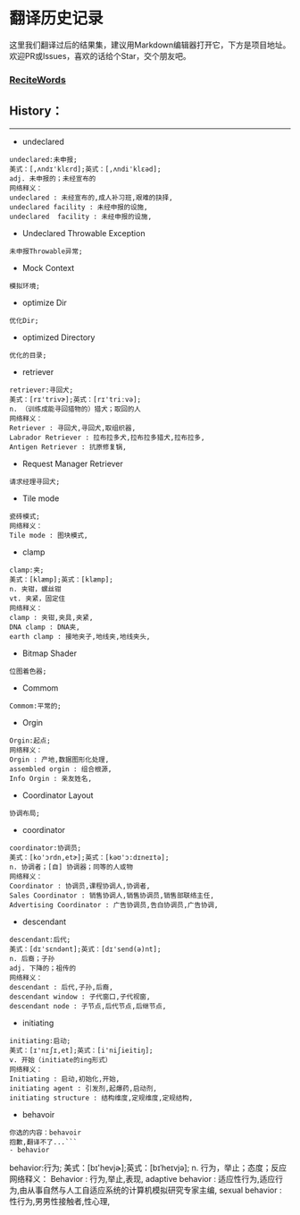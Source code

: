 # 翻译历史记录 
这里我们翻译过后的结果集，建议用Markdown编辑器打开它，下方是项目地址。欢迎PR或Issues，喜欢的话给个Star，交个朋友吧。
### [ReciteWords](https://github.com/BolexLiu/ReciteWords)

## History：

---

- undeclared
```
undeclared:未申报;
美式：[,ʌndɪ'klɛrd];英式：[,ʌndi'klɛəd];
adj. 未申报的；未经宣布的
网络释义：
undeclared : 未经宣布的,成人补习班,艰难的抉择,
undeclared facility : 未经申报的设施,
undeclared  facility : 未经申报的设施,
```
- Undeclared Throwable Exception
```
未申报Throwable异常;
```
- Mock Context
```
模拟环境;
```
- optimize Dir
```
优化Dir;
```
- optimized Directory
```
优化的目录;
```
- retriever
```
retriever:寻回犬;
美式：[rɪ'trivɚ];英式：[rɪ'triːvə];
n. （训练成能寻回猎物的）猎犬；取回的人
网络释义：
Retriever : 寻回犬,寻回犬,取组织器,
Labrador Retriever : 拉布拉多犬,拉布拉多猎犬,拉布拉多,
Antigen Retriever : 抗原修复锅,
```
- Request Manager Retriever
```
请求经理寻回犬;
```
- Tile mode
```
瓷砖模式;
网络释义：
Tile mode : 图块模式,
```
- clamp
```
clamp:夹;
美式：[klæmp];英式：[klæmp];
n. 夹钳，螺丝钳
vt. 夹紧，固定住
网络释义：
clamp : 夹钳,夹具,夹紧,
DNA clamp : DNA夹,
earth clamp : 接地夹子,地线夹,地线夹头,
```
- Bitmap Shader
```
位图着色器;
```
- Commom
```
Commom:平常的;
```
- Orgin
```
Orgin:起点;
网络释义：
Orgin : 产地,数据图形化处理,
assembled orgin : 组合根源,
Info Orgin : 亲友姓名,
```
- Coordinator Layout
```
协调布局;
```
- coordinator
```
coordinator:协调员;
美式：[ko'ɔrdn,etɚ];英式：[kəʊ'ɔ:dɪneɪtə];
n. 协调者；[自] 协调器；同等的人或物
网络释义：
Coordinator : 协调员,课程协调人,协调者,
Sales Coordinator : 销售协调人,销售协调员,销售部联络主任,
Advertising Coordinator : 广告协调员,告白协调员,广告协调,
```
- descendant
```
descendant:后代;
美式：[dɪ'sɛndənt];英式：[dɪ'send(ə)nt];
n. 后裔；子孙
adj. 下降的；祖传的
网络释义：
descendant : 后代,子孙,后裔,
descendant window : 子代窗口,子代视窗,
descendant node : 子节点,后代节点,后继节点,
```
- initiating
```
initiating:启动;
美式：[ɪ'nɪʃɪ,et];英式：[i'niʃieitiŋ];
v. 开始（initiate的ing形式）
网络释义：
Initiating : 启动,初始化,开始,
initiating agent : 引发剂,起爆药,启动剂,
initiating structure : 结构维度,定规维度,定规结构,
```
- behavoir
```
你选的内容：behavoir
抱歉,翻译不了...```
- behavior
```
behavior:行为;
美式：[bɪ'hevjɚ];英式：[bɪˈheɪvjə];
n. 行为，举止；态度；反应
网络释义：
Behavior : 行为,举止,表现,
adaptive behavior : 适应性行为,适应行为,由从事自然与人工自适应系统的计算机模拟研究专家主编,
sexual behavior : 性行为,男男性接触者,性心理,
```
